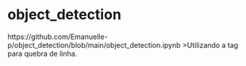 # object_detection


<html>
 <head>
  <title> Detecção de veículos e reconhecimento de placas em vídeos </title>
 </head>
 <body>
  https://github.com/Emanuelle-p/object_detection/blob/main/object_detection.ipynb >Utilizando a tag <br /> para quebra de linha.
 </body>
</html>
